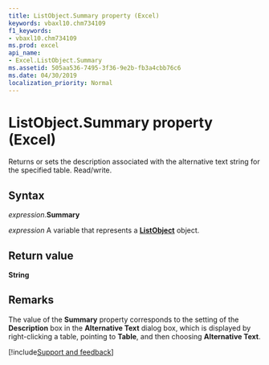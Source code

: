 ```yaml
---
title: ListObject.Summary property (Excel)
keywords: vbaxl10.chm734109
f1_keywords:
- vbaxl10.chm734109
ms.prod: excel
api_name:
- Excel.ListObject.Summary
ms.assetid: 505aa536-7495-3f36-9e2b-fb3a4cbb76c6
ms.date: 04/30/2019
localization_priority: Normal
---
```



# ListObject.Summary property (Excel)

Returns or sets the description associated with the alternative text string for the specified table. Read/write.


## Syntax

_expression_.**Summary**

_expression_ A variable that represents a **[ListObject](Excel.ListObject.md)** object.


## Return value

**String**


## Remarks

The value of the **Summary** property corresponds to the setting of the **Description** box in the **Alternative Text** dialog box, which is displayed by right-clicking a table, pointing to **Table**, and then choosing **Alternative Text**.




[!include[Support and feedback](~/includes/feedback-boilerplate.md)]